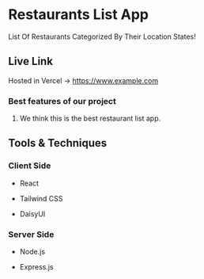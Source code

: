 # Restaurants List App

List Of Restaurants Categorized By Their Location States!

## Live Link

Hosted in Vercel -> https://www.example.com

### Best features of our project

1. We think this is the best restaurant list app.

## Tools & Techniques

### Client Side

- React

- Tailwind CSS

- DaisyUI

### Server Side

- Node.js

- Express.js
